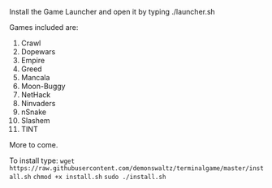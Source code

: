 Install the Game Launcher and open it by typing ./launcher.sh

Games included are: 
1. Crawl
2. Dopewars
3. Empire
4. Greed
5. Mancala
6. Moon-Buggy
7. NetHack
8. Ninvaders
9. nSnake
10. Slashem
11. TINT

More to come.

To install type: 
`wget https://raw.githubusercontent.com/demonswaltz/terminalgame/master/install.sh`
`chmod +x install.sh`
`sudo ./install.sh`
